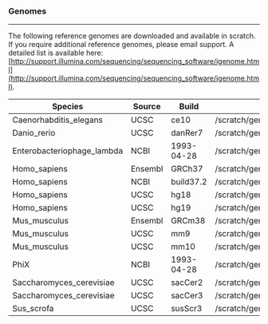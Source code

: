 ### Genomes
* * * 

The following reference genomes are downloaded and available in scratch.  If you require additional reference genomes, please email support.  A detailed list is available here: [http://support.illumina.com/sequencing/sequencing_software/igenome.html](http://support.illumina.com/sequencing/sequencing_software/igenome.html).

<table>
  <thead>
    <tr>
      <th>Species</th>
      <th>Source</th>
      <th>Build</th>
      <th>Location</th>
    </tr>
  </thead>
  <tbody>
    <tr>
      <td>Caenorhabditis_elegans</td>
      <td>UCSC</td>
      <td>ce10</td>
      <td>/scratch/genomes/Caenorhabditis_elegans</td>
    </tr>
    <tr>
      <td>Danio_rerio</td>
      <td>UCSC</td>
      <td>danRer7</td>
      <td>/scratch/genomes/Danio_rerio</td>
    </tr>
    <tr>
      <td>Enterobacteriophage_lambda</td>
      <td>NCBI</td>
      <td>1993-04-28</td>
      <td>/scratch/genomes/Enterobacteriophage_lambda</td>
    </tr>
    <tr>
      <td>Homo_sapiens</td>
      <td>Ensembl</td>
      <td>GRCh37</td>
      <td>/scratch/genomes/Homo_sapiens</td>
    </tr>
    <tr>
      <td>Homo_sapiens</td>
      <td>NCBI</td>
      <td>build37.2</td>
      <td>/scratch/genomes/Homo_sapiens</td>
    </tr>
    <tr>
      <td>Homo_sapiens</td>
      <td>UCSC</td>
      <td>hg18</td>
      <td>/scratch/genomes/Homo_sapiens</td>
    </tr>
    <tr>
      <td>Homo_sapiens</td>
      <td>UCSC</td>
      <td>hg19</td>
      <td>/scratch/genomes/Homo_sapiens</td>
    </tr>
    <tr>
      <td>Mus_musculus</td>
      <td>Ensembl</td>
      <td>GRCm38</td>
      <td>/scratch/genomes/Mus_musculus</td>
    </tr>
    <tr>
      <td>Mus_musculus</td>
      <td>UCSC</td>
      <td>mm9</td>
      <td>/scratch/genomes/Mus_musculus</td>
    </tr>
    <tr>
      <td>Mus_musculus</td>
      <td>UCSC</td>
      <td>mm10</td>
      <td>/scratch/genomes/Mus_musculus</td>
    </tr>
    <tr>
      <td>PhiX</td>
      <td>NCBI</td>
      <td>1993-04-28</td>
      <td>/scratch/genomes/PhiX</td>
    </tr>
    <tr>
      <td>Saccharomyces_cerevisiae</td>
      <td>UCSC</td>
      <td>sacCer2</td>
      <td>/scratch/genomes/Saccharomyces_cerevisiae</td>
    </tr>
    <tr>
      <td>Saccharomyces_cerevisiae</td>
      <td>UCSC</td>
      <td>sacCer3</td>
      <td>/scratch/genomes/Saccharomyces_cerevisiae</td>
    </tr>
    <tr>
      <td>Sus_scrofa</td>
      <td>UCSC</td>
      <td>susScr3</td>
      <td>/scratch/genomes/Sus_scrofa</td>
    </tr>
  </tbody>
</table>
